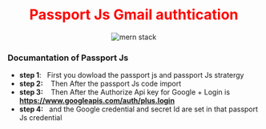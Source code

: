 <h1 align="center" style="color:red;">Passport Js Gmail authtication</h1>
<div align="center">

![mern stack](https://s3-ap-southeast-1.amazonaws.com/djamblog/article-100417221025.png)

</div>
<div>
 
 ### Documantation of Passport Js 
 
 </div>
 
 <div>
 
 * **step 1**:
&nbsp;&nbsp;First you dowload the passport js and passport Js stratergy
 * **step 2:**
&nbsp;&nbsp;  Then After the passport Js code import 
* **step 3:**
&nbsp;&nbsp;  Then After the Authorize Api key for Google + Login is **https://www.googleapis.com/auth/plus.login** 
* **step 4:**
&nbsp;&nbsp;and the Google credential and secret Id are set in that passport Js credential
 
 
</div>
